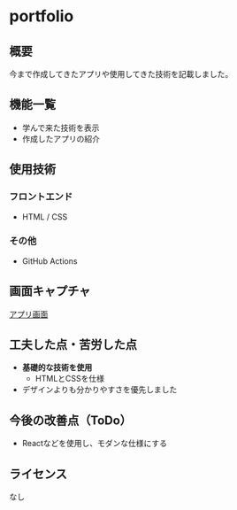 # portfolio

## 概要
今まで作成してきたアプリや使用してきた技術を記載しました。

## 機能一覧
- 学んで来た技術を表示
- 作成したアプリの紹介

## 使用技術
### フロントエンド
- HTML / CSS

### その他
- GitHub Actions

## 画面キャプチャ
[アプリ画面](./image/screenshot.png)

## 工夫した点・苦労した点
- **基礎的な技術を使用**
  - HTMLとCSSを仕様
- デザインよりも分かりやすさを優先しました
  

## 今後の改善点（ToDo）
- Reactなどを使用し、モダンな仕様にする

## ライセンス
なし
